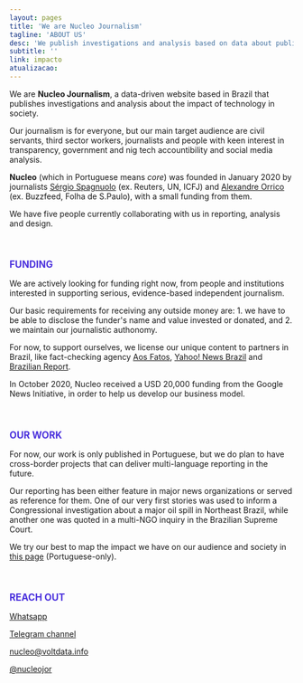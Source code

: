 ```yaml
---
layout: pages
title: 'We are Nucleo Journalism'
tagline: 'ABOUT US'
desc: 'We publish investigations and analysis based on data about public spending, social media and human rights'
subtitle: ''
link: impacto
atualizacao:
---
```


<style>
h2{text-transform:uppercase;font-size:1.2em;margin-bottom:15px;color:#4b31dd}
h4{margin-top:20px;}
.highlight{max-width:300px;text-transform:uppercase}
hr{margin: 50px 15%;border-bottom:1px dotted #212529}
</style>

We are **Nucleo Journalism**, a data-driven website based in Brazil that publishes investigations and analysis about the impact of technology in society.

Our journalism is for everyone, but our main target audience are civil servants, third sector workers, journalists and people with keen interest in transparency, government and nig tech accountibility and social media analysis.

**Nucleo** (which in Portuguese means _core_) was founded in January 2020 by journalists [Sérgio Spagnuolo](https://twitter.com/sergiospagnuolo) (ex. Reuters, UN, ICFJ) and [Alexandre Orrico](https://twitter.com/alexorrico) (ex. Buzzfeed, Folha de S.Paulo), with a small funding from them.

We have five people currently collaborating with us in reporting, analysis and design.

<br>

## FUNDING

We are actively looking for funding right now, from people and institutions interested in supporting serious, evidence-based independent journalism.

Our basic requirements for receiving any outside money are: 1. we have to be able to disclose the funder's name and value invested or donated, and 2. we maintain our journalistic authonomy.

For now, to support ourselves, we license our unique content to partners in Brazil, like fact-checking agency [Aos Fatos](www.aosfatos.org), [Yahoo! News Brazil](https://br.noticias.yahoo.com/) and [Brazilian Report](https://brazilian.report/).

In October 2020, Nucleo received a USD 20,000 funding from the Google News Initiative, in order to help us develop our business model.

<br>

## OUR WORK

For now, our work is only published in Portuguese, but we do plan to have cross-border projects that can deliver multi-language reporting in the future.

Our reporting has been either feature in major news organizations or served as reference for them. One of our very first stories was used to inform a Congressional investigation about a major oil spill in Northeast Brazil, while another one was quoted in a multi-NGO inquiry in the Brazilian Supreme Court.

We try our best to map the impact we have on our audience and society in [this page](impacto) (Portuguese-only).

<br>

## REACH OUT

<i class="fab fa-whatsapp fa-lg"></i> [Whatsapp](https://wa.me/5511934441844)

<i class="fab fa-telegram fa-lg"></i> [Telegram channel](https://t.me/nucleojor )

<i class="far fa-envelope fa-lg"></i> [nucleo@voltdata.info](mailto:nucleo@voltdata.info)

<i class="fab fa-twitter fa-lg"></i> [@nucleojor](https://twitter.com/nucleojor)




<br>
<br>

